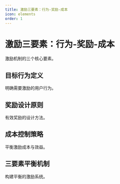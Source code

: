 ```yaml
---
title: 激励三要素：行为-奖励-成本
icon: elements
order: 1
---
```


# 激励三要素：行为-奖励-成本

激励机制的三个核心要素。

## 目标行为定义

明确需要激励的用户行为。

## 奖励设计原则

有效奖励的设计方法。

## 成本控制策略

平衡激励成本与效益。

## 三要素平衡机制

构建平衡的激励系统。

